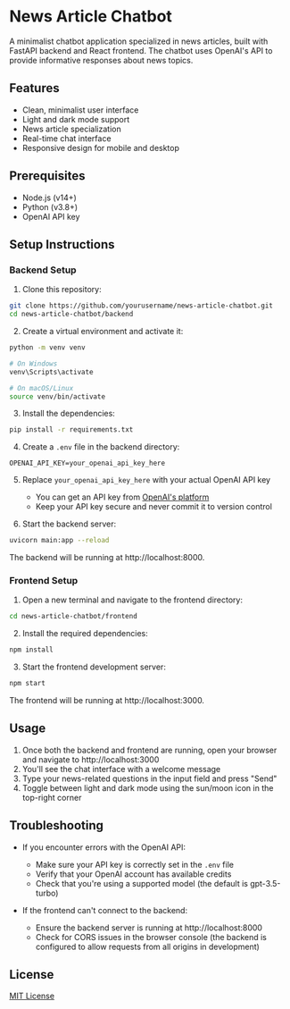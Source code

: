 # News Article Chatbot

A minimalist chatbot application specialized in news articles, built with FastAPI backend and React frontend. The chatbot uses OpenAI's API to provide informative responses about news topics.

## Features

- Clean, minimalist user interface
- Light and dark mode support
- News article specialization
- Real-time chat interface
- Responsive design for mobile and desktop

## Prerequisites

- Node.js (v14+)
- Python (v3.8+)
- OpenAI API key

## Setup Instructions

### Backend Setup

1. Clone this repository:
```bash
git clone https://github.com/yourusername/news-article-chatbot.git
cd news-article-chatbot/backend
```

2. Create a virtual environment and activate it:
```bash
python -m venv venv

# On Windows
venv\Scripts\activate

# On macOS/Linux
source venv/bin/activate
```

3. Install the dependencies:
```bash
pip install -r requirements.txt
```

4. Create a `.env` file in the backend directory:
```
OPENAI_API_KEY=your_openai_api_key_here
```

5. Replace `your_openai_api_key_here` with your actual OpenAI API key
   - You can get an API key from [OpenAI's platform](https://platform.openai.com/account/api-keys)
   - Keep your API key secure and never commit it to version control

6. Start the backend server:
```bash
uvicorn main:app --reload
```

The backend will be running at http://localhost:8000.

### Frontend Setup

1. Open a new terminal and navigate to the frontend directory:
```bash
cd news-article-chatbot/frontend
```

2. Install the required dependencies:
```bash
npm install
```

3. Start the frontend development server:
```bash
npm start
```

The frontend will be running at http://localhost:3000.

## Usage

1. Once both the backend and frontend are running, open your browser and navigate to http://localhost:3000
2. You'll see the chat interface with a welcome message
3. Type your news-related questions in the input field and press "Send"
4. Toggle between light and dark mode using the sun/moon icon in the top-right corner

## Troubleshooting

- If you encounter errors with the OpenAI API:
  - Make sure your API key is correctly set in the `.env` file
  - Verify that your OpenAI account has available credits
  - Check that you're using a supported model (the default is gpt-3.5-turbo)

- If the frontend can't connect to the backend:
  - Ensure the backend server is running at http://localhost:8000
  - Check for CORS issues in the browser console (the backend is configured to allow requests from all origins in development)

## License

[MIT License](LICENSE)
